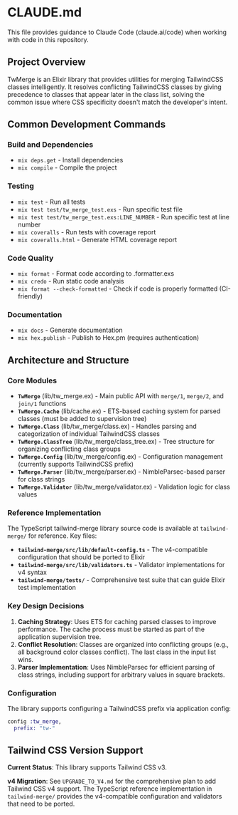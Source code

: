 # CLAUDE.md

This file provides guidance to Claude Code (claude.ai/code) when working with code in this repository.

## Project Overview

TwMerge is an Elixir library that provides utilities for merging TailwindCSS classes intelligently. It resolves conflicting TailwindCSS classes by giving precedence to classes that appear later in the class list, solving the common issue where CSS specificity doesn't match the developer's intent.

## Common Development Commands

### Build and Dependencies
- `mix deps.get` - Install dependencies
- `mix compile` - Compile the project

### Testing
- `mix test` - Run all tests
- `mix test test/tw_merge_test.exs` - Run specific test file
- `mix test test/tw_merge_test.exs:LINE_NUMBER` - Run specific test at line number
- `mix coveralls` - Run tests with coverage report
- `mix coveralls.html` - Generate HTML coverage report

### Code Quality
- `mix format` - Format code according to .formatter.exs
- `mix credo` - Run static code analysis
- `mix format --check-formatted` - Check if code is properly formatted (CI-friendly)

### Documentation
- `mix docs` - Generate documentation
- `mix hex.publish` - Publish to Hex.pm (requires authentication)

## Architecture and Structure

### Core Modules
- **`TwMerge`** (lib/tw_merge.ex) - Main public API with `merge/1`, `merge/2`, and `join/1` functions
- **`TwMerge.Cache`** (lib/cache.ex) - ETS-based caching system for parsed classes (must be added to supervision tree)
- **`TwMerge.Class`** (lib/tw_merge/class.ex) - Handles parsing and categorization of individual TailwindCSS classes
- **`TwMerge.ClassTree`** (lib/tw_merge/class_tree.ex) - Tree structure for organizing conflicting class groups
- **`TwMerge.Config`** (lib/tw_merge/config.ex) - Configuration management (currently supports TailwindCSS prefix)
- **`TwMerge.Parser`** (lib/tw_merge/parser.ex) - NimbleParsec-based parser for class strings
- **`TwMerge.Validator`** (lib/tw_merge/validator.ex) - Validation logic for class values

### Reference Implementation
The TypeScript tailwind-merge library source code is available at `tailwind-merge/` for reference. Key files:
- **`tailwind-merge/src/lib/default-config.ts`** - The v4-compatible configuration that should be ported to Elixir
- **`tailwind-merge/src/lib/validators.ts`** - Validator implementations for v4 syntax
- **`tailwind-merge/tests/`** - Comprehensive test suite that can guide Elixir test implementation

### Key Design Decisions
1. **Caching Strategy**: Uses ETS for caching parsed classes to improve performance. The cache process must be started as part of the application supervision tree.
2. **Conflict Resolution**: Classes are organized into conflicting groups (e.g., all background color classes conflict). The last class in the input list wins.
3. **Parser Implementation**: Uses NimbleParsec for efficient parsing of class strings, including support for arbitrary values in square brackets.

### Configuration
The library supports configuring a TailwindCSS prefix via application config:
```elixir
config :tw_merge,
  prefix: "tw-"
```

## Tailwind CSS Version Support

**Current Status**: This library supports Tailwind CSS v3. 

**v4 Migration**: See `UPGRADE_TO_V4.md` for the comprehensive plan to add Tailwind CSS v4 support. The TypeScript reference implementation in `tailwind-merge/` provides the v4-compatible configuration and validators that need to be ported.